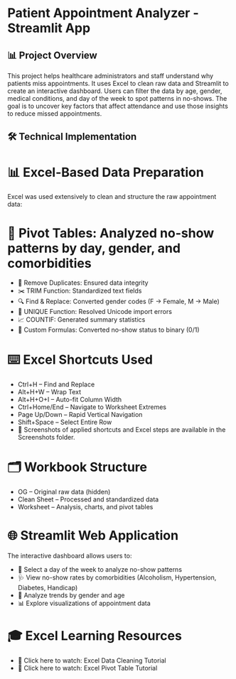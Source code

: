 # Patient Appointment Analyzer - Streamlit App

## 📊 Project Overview
This project helps healthcare administrators and staff understand why patients miss appointments.
It uses Excel to clean raw data and Streamlit to create an interactive dashboard.
Users can filter the data by age, gender, medical conditions, and day of the week to spot patterns in no-shows.
The goal is to uncover key factors that affect attendance and use those insights to reduce missed appointments.
## 🛠️ Technical Implementation

# 📊 Excel-Based Data Preparation
Excel was used extensively to clean and structure the raw appointment data:

# 🔁 Pivot Tables: Analyzed no-show patterns by day, gender, and comorbidities
- 🧹 Remove Duplicates: Ensured data integrity
- ✂️ TRIM Function: Standardized text fields
- 🔍 Find & Replace: Converted gender codes (F → Female, M → Male)
- 🧬 UNIQUE Function: Resolved Unicode import errors
- 📈 COUNTIF: Generated summary statistics
- 🧮 Custom Formulas: Converted no-show status to binary (0/1)

# ⌨️ Excel Shortcuts Used
- Ctrl+H – Find and Replace
- Alt+H+W – Wrap Text
- Alt+H+O+I – Auto-fit Column Width
- Ctrl+Home/End – Navigate to Worksheet Extremes
- Page Up/Down – Rapid Vertical Navigation
- Shift+Space – Select Entire Row
- 📸 Screenshots of applied shortcuts and Excel steps are available in the Screenshots folder.

# 🗂️ Workbook Structure
- OG – Original raw data (hidden)
- Clean Sheet – Processed and standardized data
- Worksheet – Analysis, charts, and pivot tables

# 🌐 Streamlit Web Application
The interactive dashboard allows users to:
- 📅 Select a day of the week to analyze no-show patterns
- 🩺 View no-show rates by comorbidities (Alcoholism, Hypertension, Diabetes, Handicap)
- 👥 Analyze trends by gender and age
- 📊 Explore visualizations of appointment data

# 🎓 Excel Learning Resources
- 📘 Click here to watch: Excel Data Cleaning Tutorial
- 📘 Click here to watch: Excel Pivot Table Tutorial
